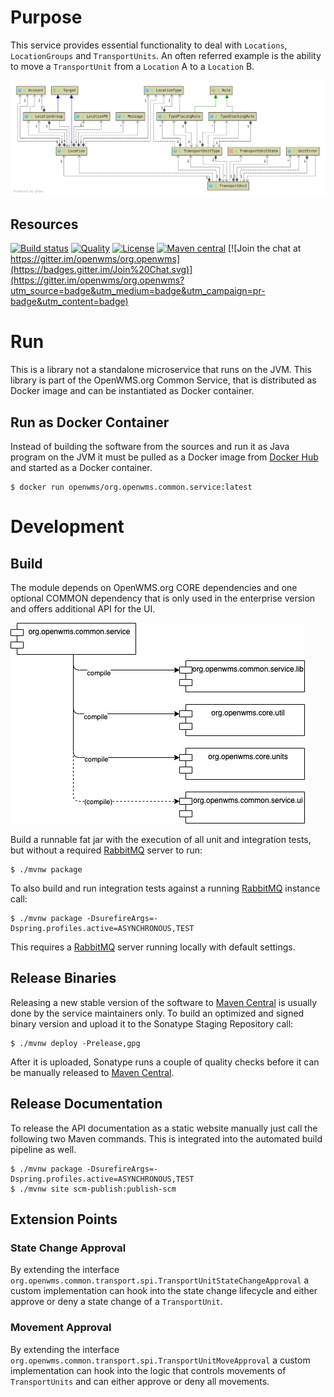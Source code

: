 # Purpose
This service provides essential functionality to deal with `Locations`, `LocationGroups` and `TransportUnits`. An often referred example is
the ability to move a `TransportUnit` from a `Location` A to a `Location` B. 

![ClassDiagram][1]

## Resources
[![Build status](https://github.com/openwms/org.openwms.common.service.lib/actions/workflows/master-build.yml/badge.svg)](https://github.com/openwms/org.openwms.common.service.lib/actions/workflows/master-build.yml)
[![Quality](https://sonarcloud.io/api/project_badges/measure?project=org.openwms:org.openwms.common.service.lib&metric=alert_status)](https://sonarcloud.io/dashboard?id=org.openwms:org.openwms.common.service.lib)
[![License](https://img.shields.io/badge/License-Apache%202.0-blue.svg)](../../../LICENSE)
[![Maven central](https://img.shields.io/maven-central/v/org.openwms/org.openwms.common.service.lib)](https://search.maven.org/search?q=a:org.openwms.common.service.lib)
[![Join the chat at https://gitter.im/openwms/org.openwms](https://badges.gitter.im/Join%20Chat.svg)](https://gitter.im/openwms/org.openwms?utm_source=badge&utm_medium=badge&utm_campaign=pr-badge&utm_content=badge)


# Run
This is a library not a standalone microservice that runs on the JVM. This library is part of the OpenWMS.org Common Service, that is
distributed as Docker image and can be instantiated as Docker container.

## Run as Docker Container
Instead of building the software from the sources and run it as Java program on the JVM it must be pulled as a Docker image from 
[Docker Hub](https://hub.docker.com/repository/docker/openwms/org.openwms.common.service) and started as a Docker container.

```
$ docker run openwms/org.openwms.common.service:latest
```

# Development

## Build
The module depends on OpenWMS.org CORE dependencies and one optional COMMON dependency that is only used in the enterprise version and
offers additional API for the UI.

![MavenDependencies][2]

Build a runnable fat jar with the execution of all unit and integration tests, but without a required [RabbitMQ](https://www.rabbitmq.com)
server to run:
```
$ ./mvnw package
```

To also build and run integration tests against a running [RabbitMQ](https://www.rabbitmq.com) instance call:
```
$ ./mvnw package -DsurefireArgs=-Dspring.profiles.active=ASYNCHRONOUS,TEST
```
This requires a [RabbitMQ](https://www.rabbitmq.com) server running locally with default settings.

## Release Binaries
Releasing a new stable version of the software to [Maven Central](https://search.maven.org/) is usually done by the service maintainers
only. To build an optimized and signed binary version and upload it to the Sonatype Staging Repository call:
```
$ ./mvnw deploy -Prelease,gpg
```
After it is uploaded, Sonatype runs a couple of quality checks before it can be manually released to [Maven Central](https://search.maven.org/).

## Release Documentation
To release the API documentation as a static website manually just call the following two Maven commands. This is integrated into the
automated build pipeline as well.
```
$ ./mvnw package -DsurefireArgs=-Dspring.profiles.active=ASYNCHRONOUS,TEST
$ ./mvnw site scm-publish:publish-scm
```

## Extension Points

### State Change Approval
By extending the interface `org.openwms.common.transport.spi.TransportUnitStateChangeApproval` a custom implementation can hook into the
state change lifecycle and either approve or deny a state change of a `TransportUnit`.

### Movement Approval
By extending the interface `org.openwms.common.transport.spi.TransportUnitMoveApproval` a custom implementation can hook into the logic that
controls movements of `TransportUnits` and can either approve or deny all movements.

[1]: images/class-overview.png
[2]: images/maven-deps.drawio.png

